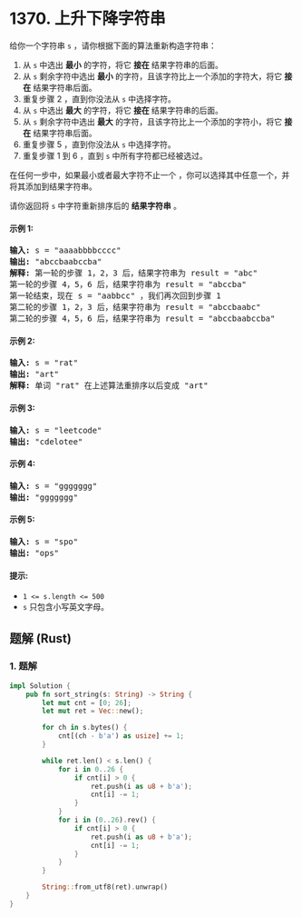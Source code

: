 # 1370. 上升下降字符串
给你一个字符串 ```s``` ，请你根据下面的算法重新构造字符串：
1. 从 ```s``` 中选出 **最小** 的字符，将它 **接在** 结果字符串的后面。
2. 从 ```s``` 剩余字符中选出 **最小** 的字符，且该字符比上一个添加的字符大，将它 **接在** 结果字符串后面。
3. 重复步骤 2 ，直到你没法从 ```s``` 中选择字符。
4. 从 ```s``` 中选出 **最大** 的字符，将它 **接在** 结果字符串的后面。
5. 从 ```s``` 剩余字符中选出 **最大** 的字符，且该字符比上一个添加的字符小，将它 **接在** 结果字符串后面。
6. 重复步骤 5 ，直到你没法从 ```s``` 中选择字符。
7. 重复步骤 1 到 6 ，直到 ```s``` 中所有字符都已经被选过。

在任何一步中，如果最小或者最大字符不止一个 ，你可以选择其中任意一个，并将其添加到结果字符串。

请你返回将 ```s``` 中字符重新排序后的 **结果字符串** 。

#### 示例 1:
<pre>
<strong>输入:</strong> s = "aaaabbbbcccc"
<strong>输出:</strong> "abccbaabccba"
<strong>解释:</strong> 第一轮的步骤 1，2，3 后，结果字符串为 result = "abc"
第一轮的步骤 4，5，6 后，结果字符串为 result = "abccba"
第一轮结束，现在 s = "aabbcc" ，我们再次回到步骤 1
第二轮的步骤 1，2，3 后，结果字符串为 result = "abccbaabc"
第二轮的步骤 4，5，6 后，结果字符串为 result = "abccbaabccba"
</pre>

#### 示例 2:
<pre>
<strong>输入:</strong> s = "rat"
<strong>输出:</strong> "art"
<strong>解释:</strong> 单词 "rat" 在上述算法重排序以后变成 "art"
</pre>

#### 示例 3:
<pre>
<strong>输入:</strong> s = "leetcode"
<strong>输出:</strong> "cdelotee"
</pre>

#### 示例 4:
<pre>
<strong>输入:</strong> s = "ggggggg"
<strong>输出:</strong> "ggggggg"
</pre>

#### 示例 5:
<pre>
<strong>输入:</strong> s = "spo"
<strong>输出:</strong> "ops"
</pre>

#### 提示:
* ```1 <= s.length <= 500```
* ```s``` 只包含小写英文字母。

## 题解 (Rust)

### 1. 题解
```Rust
impl Solution {
    pub fn sort_string(s: String) -> String {
        let mut cnt = [0; 26];
        let mut ret = Vec::new();

        for ch in s.bytes() {
            cnt[(ch - b'a') as usize] += 1;
        }

        while ret.len() < s.len() {
            for i in 0..26 {
                if cnt[i] > 0 {
                    ret.push(i as u8 + b'a');
                    cnt[i] -= 1;
                }
            }
            for i in (0..26).rev() {
                if cnt[i] > 0 {
                    ret.push(i as u8 + b'a');
                    cnt[i] -= 1;
                }
            }
        }

        String::from_utf8(ret).unwrap()
    }
}
```
